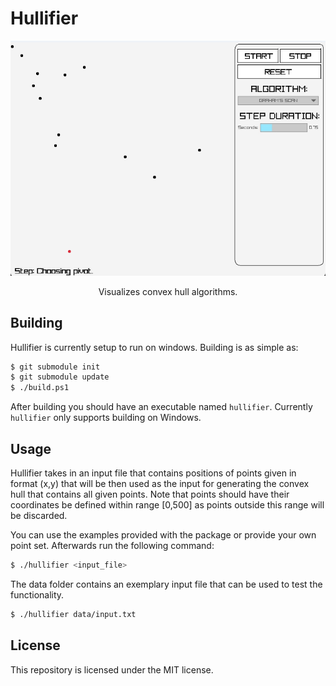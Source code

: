# Hullifier

<p align="center">    
    <img src="data/demo.gif" />
</p>

<p align="center">
    Visualizes convex hull algorithms.
</p>


## Building

Hullifier is currently setup to run on windows. Building is as simple as:

```bash
$ git submodule init
$ git submodule update
$ ./build.ps1
```

After building you should have an executable named `hullifier`. Currently `hullifier` only supports building on Windows.

## Usage

Hullifier takes in an input file that contains positions of points given in format (x,y) that will be then used as the input for generating the convex hull that contains all given points. Note that points should have their coordinates be defined within range [0,500] as points outside this range will be discarded.

You can use the examples provided with the package or provide your own point set. Afterwards run the following command:

```bash
$ ./hullifier <input_file>
```

The data folder contains an exemplary input file that can be used to test the functionality.

```bash
$ ./hullifier data/input.txt
```

## License

This repository is licensed under the MIT license.